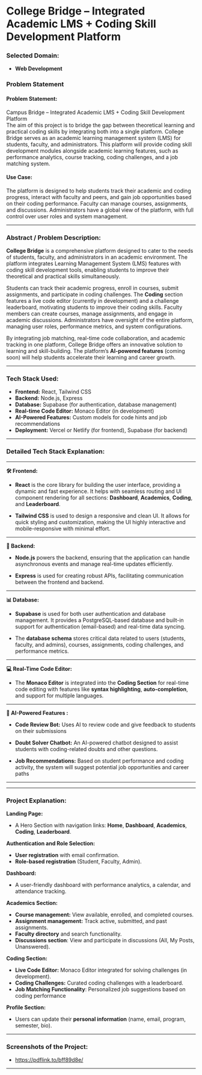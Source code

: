 # **College Bridge – Integrated Academic LMS + Coding Skill Development Platform**

### **Selected Domain:**
- **Web Development**

### **Problem Statement**

#### **Problem Statement:**
Campus Bridge – Integrated Academic LMS + Coding Skill Development Platform  
The aim of this project is to bridge the gap between theoretical learning and practical coding skills by integrating both into a single platform. College Bridge serves as an academic learning management system (LMS) for students, faculty, and administrators. This platform will provide coding skill development modules alongside academic learning features, such as performance analytics, course tracking, coding challenges, and a job matching system.

#### **Use Case:**
The platform is designed to help students track their academic and coding progress, interact with faculty and peers, and gain job opportunities based on their coding performance. Faculty can manage courses, assignments, and discussions. Administrators have a global view of the platform, with full control over user roles and system management.

---

### **Abstract / Problem Description:**

**College Bridge** is a comprehensive platform designed to cater to the needs of students, faculty, and administrators in an academic environment. The platform integrates Learning Management System (LMS) features with coding skill development tools, enabling students to improve their theoretical and practical skills simultaneously.

Students can track their academic progress, enroll in courses, submit assignments, and participate in coding challenges. The **Coding** section features a live code editor (currently in development) and a challenge leaderboard, motivating students to improve their coding skills. Faculty members can create courses, manage assignments, and engage in academic discussions. Administrators have oversight of the entire platform, managing user roles, performance metrics, and system configurations.

By integrating job matching, real-time code collaboration, and academic tracking in one platform, College Bridge offers an innovative solution to learning and skill-building. The platform’s **AI-powered features** (coming soon) will help students accelerate their learning and career growth.

---

### **Tech Stack Used:**

- **Frontend:** React, Tailwind CSS
- **Backend:** Node.js, Express
- **Database:** Supabase (for authentication, database management)
- **Real-time Code Editor:** Monaco Editor (in development)
- **AI-Powered Features:** Custom models for code hints and job recommendations
- **Deployment:** Vercel or Netlify (for frontend), Supabase (for backend)

---

### **Detailed Tech Stack Explanation:**
---

**🛠️ Frontend:**

- **React** is the core library for building the user interface, providing a dynamic and fast experience. It helps with seamless routing and UI component rendering for all sections: **Dashboard**, **Academics**, **Coding**, and **Leaderboard**.
  
- **Tailwind CSS** is used to design a responsive and clean UI. It allows for quick styling and customization, making the UI highly interactive and mobile-responsive with minimal effort.

---

**🔐 Backend:**

- **Node.js** powers the backend, ensuring that the application can handle asynchronous events and manage real-time updates efficiently.
  
- **Express** is used for creating robust APIs, facilitating communication between the frontend and backend.

---

**📊 Database:**

- **Supabase** is used for both user authentication and database management. It provides a PostgreSQL-based database and built-in support for authentication (email-based) and real-time data syncing.
  
- The **database schema** stores critical data related to users (students, faculty, and admins), courses, assignments, coding challenges, and performance metrics.

---

**💻 Real-Time Code Editor:**

- The **Monaco Editor** is integrated into the **Coding Section** for real-time code editing with features like **syntax highlighting**, **auto-completion**, and support for multiple languages. 

---

**🤖 AI-Powered Features :**

- **Code Review Bot:** Uses AI to review code and give feedback to students on their submissions 
  
- **Doubt Solver Chatbot:** An AI-powered chatbot designed to assist students with coding-related doubts and other questions.

- **Job Recommendations:** Based on student performance and coding activity, the system will suggest potential job opportunities and career paths

---

---

### **Project Explanation:**

**Landing Page:**
- A Hero Section with navigation links: **Home**, **Dashboard**, **Academics**, **Coding**, **Leaderboard**.
  
**Authentication and Role Selection:**
- **User registration** with email confirmation.
- **Role-based registration** (Student, Faculty, Admin).

**Dashboard:**
- A user-friendly dashboard with performance analytics, a calendar, and attendance tracking.

**Academics Section:**
- **Course management:** View available, enrolled, and completed courses.
- **Assignment management:** Track active, submitted, and past assignments.
- **Faculty directory** and search functionality.
- **Discussions section**: View and participate in discussions (All, My Posts, Unanswered).

**Coding Section:**
- **Live Code Editor:** Monaco Editor integrated for solving challenges (in development).
- **Coding Challenges:** Curated coding challenges with a leaderboard.
- **Job Matching Functionality**: Personalized job suggestions based on coding performance 

**Profile Section:**
- Users can update their **personal information** (name, email, program, semester, bio).

---

### **Screenshots of the Project:**
- https://pdflink.to/bff89d8e/
---
